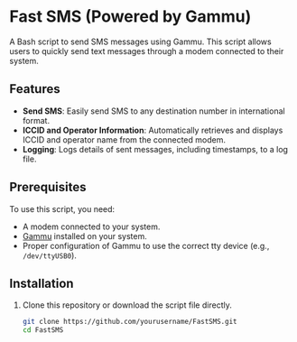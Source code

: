 # Fast SMS (Powered by Gammu)

A Bash script to send SMS messages using Gammu. This script allows users to quickly send text messages through a modem connected to their system.

## Features

- **Send SMS**: Easily send SMS to any destination number in international format.
- **ICCID and Operator Information**: Automatically retrieves and displays ICCID and operator name from the connected modem.
- **Logging**: Logs details of sent messages, including timestamps, to a log file.

## Prerequisites

To use this script, you need:
- A modem connected to your system.
- [Gammu](https://wammu.eu/gammu/) installed on your system.
- Proper configuration of Gammu to use the correct tty device (e.g., `/dev/ttyUSB0`).

## Installation

1. Clone this repository or download the script file directly.

   ```bash
   git clone https://github.com/yourusername/FastSMS.git
   cd FastSMS
